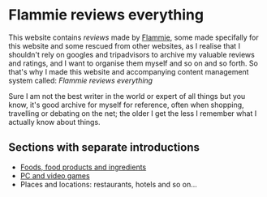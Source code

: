 # Flammie reviews everything

This website contains *reviews* made by [Flammie](../), some made
specifally for this website and some rescued from other websites, as
I realise that I shouldn't rely on googles and tripadvisors to archive
my valuable reviews and ratings, and I want to organise them myself and
so on and so forth. So that's why I made this website and accompanying
content management system called: *Flammie reviews everything*

Sure I am not the best writer in the world or expert of all things but you know,
it's good archive for myself for reference, often when shopping, travelling or
debating on the net; the older I get the less I remember what I actually know
about things.

## Sections with separate introductions

* [Foods, food products and ingredients](food.html)
* [PC and video games](games.html)
* Places and locations: restaurants, hotels and so on...


